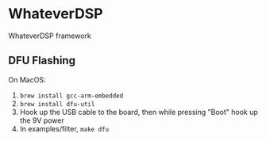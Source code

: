 # WhateverDSP

WhateverDSP framework

## DFU Flashing

On MacOS:

1. `brew install gcc-arm-embedded`
2. `brew install dfu-util`
3. Hook up the USB cable to the board, then while pressing "Boot" hook up the 9V power
4. In examples/filter, `make dfu`

